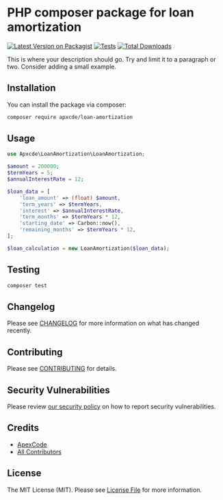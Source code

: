 
# PHP composer package for loan amortization

[![Latest Version on Packagist](https://img.shields.io/packagist/v/apxcde/loan-amortization.svg?style=flat-square)](https://packagist.org/packages/apxcde/loan-amortization)
[![Tests](https://github.com/apxcde/loan-amortization/actions/workflows/run-tests.yml/badge.svg?branch=main)](https://github.com/apxcde/loan-amortization/actions/workflows/run-tests.yml)
[![Total Downloads](https://img.shields.io/packagist/dt/apxcde/loan-amortization.svg?style=flat-square)](https://packagist.org/packages/apxcde/loan-amortization)

This is where your description should go. Try and limit it to a paragraph or two. Consider adding a small example.

## Installation

You can install the package via composer:

```bash
composer require apxcde/loan-amortization
```

## Usage

```php
use Apxcde\LoanAmortization\LoanAmortization;

$amount = 200000;
$termYears = 5;
$annualInterestRate = 12;

$loan_data = [
    'loan_amount' => (float) $amount,
    'term_years' => $termYears,
    'interest' => $annualInterestRate,
    'term_months' => $termYears * 12,
    'starting_date' => Carbon::now(),
    'remaining_months' => $termYears * 12,
];

$loan_calculation = new LoanAmortization($loan_data);
```

## Testing

```bash
composer test
```

## Changelog

Please see [CHANGELOG](CHANGELOG.md) for more information on what has changed recently.

## Contributing

Please see [CONTRIBUTING](https://github.com/spatie/.github/blob/main/CONTRIBUTING.md) for details.

## Security Vulnerabilities

Please review [our security policy](../../security/policy) on how to report security vulnerabilities.

## Credits

- [ApexCode](https://github.com/apxcde)
- [All Contributors](../../contributors)

## License

The MIT License (MIT). Please see [License File](LICENSE.md) for more information.

